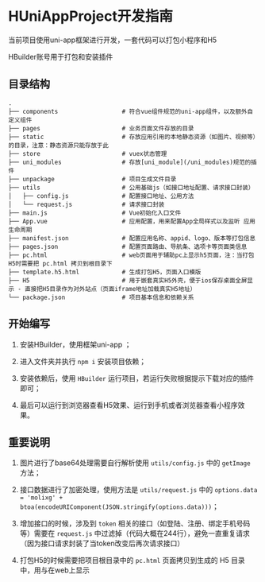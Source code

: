# HUniAppProject开发指南

 当前项目使用uni-app框架进行开发，一套代码可以打包小程序和H5
 
 HBuilder账号用于打包和安装插件

## 目录结构

	.
	├── components                  # 符合vue组件规范的uni-app组件，以及额外自定义组件
	├── pages                       # 业务页面文件存放的目录
	├── static                      # 存放应用引用的本地静态资源（如图片、视频等）的目录，注意：静态资源只能存放于此
	├── store                       # vuex状态管理
	├── uni_modules                 # 存放[uni_module](/uni_modules)规范的插件
	├── unpackage                   # 项目生成文件目录
	├── utils                       # 公用基础js（如接口地址配置、请求接口封装）
	│   ├── config.js               # 配置接口地址、公用方法
	│   └── request.js              # 请求接口封装
	├── main.js                     # Vue初始化入口文件
	├── App.vue                     # 应用配置，用来配置App全局样式以及监听 应用生命周期
	├── manifest.json               # 配置应用名称、appid、logo、版本等打包信息
	├── pages.json                  # 配置页面路由、导航条、选项卡等页面类信息
	├── pc.html                     # web页面用于辅助pc上显示h5页面，注：当打包H5时需要把 pc.html 拷贝到根目录下
	├── template.h5.html            # 生成打包H5，页面入口模版
	├── H5                          # 用于嵌套真实H5外壳，便于ios保存桌面全屏显示 - 直接把H5目录作为对外站点（页面iframe地址加载真实H5地址）
	└── package.json                # 项目基本信息和依赖关系

## 开始编写

1. 安装HBuilder，使用框架uni-app [](https://uniapp.dcloud.net.cn/README)；

2. 进入文件夹并执行 `npm i` 安装项目依赖；

3. 安装依赖后，使用 `HBuilder` 运行项目，若运行失败根据提示下载对应的插件即可；

4. 最后可以运行到浏览器查看H5效果、运行到手机或者浏览器查看小程序效果。

## 重要说明

1. 图片进行了base64处理需要自行解析使用 `utils/config.js` 中的 `getImage` 方法；

2. 接口数据进行了加密处理，使用方法是 `utils/request.js` 中的 `options.data = 'molixg' + btoa(encodeURIComponent(JSON.stringify(options.data)))`；

3. 增加接口的时候，涉及到 `token` 相关的接口（如登陆、注册、绑定手机号码等）需要在 `request.js` 中过滤掉（代码大概在244行），避免一直重复请求（因为接口请求封装了当token改变后再次请求接口）

4. 打包H5的时候需要把项目根目录中的 `pc.html` 页面拷贝到生成的 H5 目录中，用与在web上显示
